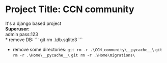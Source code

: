 <h1>Project Title: CCN community </h1>
It's a django based project<br>
<b>Superuser:</b><br>
admin
pass:123<br>
* remove DB:
``` git rm .\db.sqlite3 ```

* remove some directories:
``` git rm -r .\CCN_community\__pycache__\ ```
``` git rm -r .\Home\__pycache__\ ```
``` git rm -r .\Home\migrations\ ```


